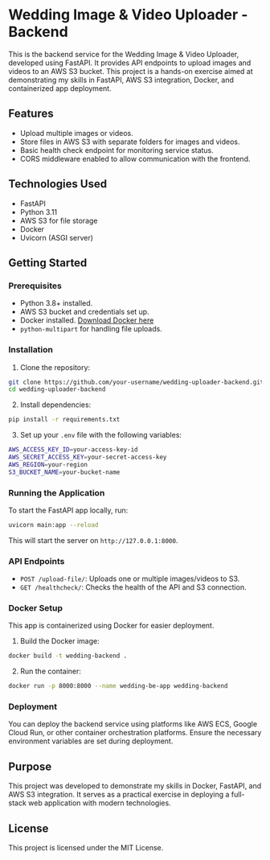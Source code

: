 
# Wedding Image & Video Uploader - Backend

This is the backend service for the Wedding Image & Video Uploader, developed using FastAPI. It provides API endpoints to upload images and videos to an AWS S3 bucket. This project is a hands-on exercise aimed at demonstrating my skills in FastAPI, AWS S3 integration, Docker, and containerized app deployment.

## Features

- Upload multiple images or videos.
- Store files in AWS S3 with separate folders for images and videos.
- Basic health check endpoint for monitoring service status.
- CORS middleware enabled to allow communication with the frontend.

## Technologies Used

- FastAPI
- Python 3.11
- AWS S3 for file storage
- Docker
- Uvicorn (ASGI server)

## Getting Started

### Prerequisites

- Python 3.8+ installed.
- AWS S3 bucket and credentials set up.
- Docker installed. [Download Docker here](https://www.docker.com/get-started)
- `python-multipart` for handling file uploads.

### Installation

1. Clone the repository:

```bash
git clone https://github.com/your-username/wedding-uploader-backend.git
cd wedding-uploader-backend
```

2. Install dependencies:

```bash
pip install -r requirements.txt
```

3. Set up your `.env` file with the following variables:

```bash
AWS_ACCESS_KEY_ID=your-access-key-id
AWS_SECRET_ACCESS_KEY=your-secret-access-key
AWS_REGION=your-region
S3_BUCKET_NAME=your-bucket-name
```

### Running the Application

To start the FastAPI app locally, run:

```bash
uvicorn main:app --reload
```

This will start the server on `http://127.0.0.1:8000`.

### API Endpoints

- `POST /upload-file/`: Uploads one or multiple images/videos to S3.
- `GET /healthcheck/`: Checks the health of the API and S3 connection.

### Docker Setup

This app is containerized using Docker for easier deployment.

1. Build the Docker image:

```bash
docker build -t wedding-backend .
```

2. Run the container:

```bash
docker run -p 8000:8000 --name wedding-be-app wedding-backend
```

### Deployment

You can deploy the backend service using platforms like AWS ECS, Google Cloud Run, or other container orchestration platforms. Ensure the necessary environment variables are set during deployment.

## Purpose

This project was developed to demonstrate my skills in Docker, FastAPI, and AWS S3 integration. It serves as a practical exercise in deploying a full-stack web application with modern technologies.

## License

This project is licensed under the MIT License.
